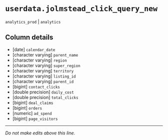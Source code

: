 # `userdata.jolmstead_click_query_new`
`analytics_prod` | `analytics`

## Column details
* [date]      `calendar_date`
* [character varying] `parent_name`
* [character varying] `region`
* [character varying] `super_region`
* [character varying] `territory`
* [character varying] `listing_id`
* [character varying] `parent_id`
* [bigint]    `contact_clicks`
* [double precision] `daily_cost`
* [double precision] `total_clicks`
* [bigint]    `deal_claims`
* [bigint]    `orders`
* [numeric]   `ad_spend`
* [bigint]    `page_visitors`

-------------------------------------------------------------------------------
*Do not make edits above this line.*
